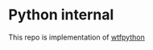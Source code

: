 # Python internal 
This repo is implementation of [wtfpython](https://github.com/satwikkansal/wtfpython#-explanation-5)